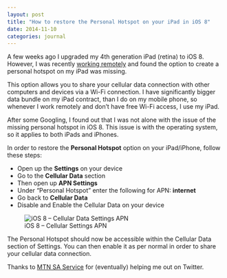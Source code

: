 ```yaml
---
layout: post
title: "How to restore the Personal Hotspot on your iPad in iOS 8"
date: 2014-11-10
categories: journal
---
```


A few weeks ago I upgraded my 4th generation iPad (retina) to iOS 8. However, I was recently [working remotely](/journal/working-remotely-can-work)
and found the option to create a personal hotspot on my iPad was missing.

This option allows you to share your cellular data connection with other computers and devices via a Wi-Fi connection. I
have significantly bigger data bundle on my iPad contract, than I do on my mobile phone, so whenever I work remotely and
don’t have free Wi-Fi access, I use my iPad.

After some Googling, I found out that I was not alone with the issue of the missing personal hotspot in iOS 8. This issue
is with the operating system, so it applies to both iPads and iPhones.

In order to restore the **Personal Hotspot** option on your iPad/iPhone, follow these steps:

* Open up the **Settings** on your device
* Go to the **Cellular Data** section
* Then open up **APN Settings**
* Under “Personal Hotspot” enter the following for APN: **internet**
* Go back to **Cellular Data**
* Disable and Enable the Cellular Data on your device

<figure>
    <img srcset="/assets/images/journal/ipad-settings-cellular-data-apn-887-500.png 887w,
                 /assets/images/journal/ipad-settings-cellular-data-apn-444-250.png 444w"
        sizes="100vw"
        src="/assets/images/journal/ipad-settings-cellular-data-apn-887-500.png"
        alt="iOS 8 – Cellular Data Settings APN">
    <figcaption>iOS 8 – Cellular Settings APN</figcaption>
</figure>

The Personal Hotspot should now be accessible within the Cellular Data section of Settings. You can then enable it as per
normal in order to share your cellular data connection.

Thanks to [MTN SA Service](https://twitter.com/MTNzaService) for (eventually) helping me out on Twitter.

